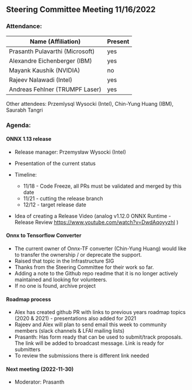 ## Steering Committee Meeting 11/16/2022

### Attendance:

| Name (Affiliation)              | Present  |
| ------------------------------- | -------- |
| Prasanth Pulavarthi (Microsoft) | yes   |
| Alexandre Eichenberger (IBM)    | yes   |
| Mayank Kaushik (NVIDIA)         | no   |
| Rajeev Nalawadi (Intel)         | yes   |
| Andreas Fehlner (TRUMPF Laser)  | yes   |

Other attendees: Przemlysql Wysocki (Intel), Chin-Yung Huang (IBM), Saurabh Tangri

### Agenda:
  
  #### ONNX 1.13 release
  - Release manager: Przemysław Wysocki (Intel)
  - Presentation of the current status
  - Timeline:
    - 11/18 - Code Freeze, all PRs must be validated and merged by this date
    - 11/21 - cutting the release branch
    - 12/12 - target release date

  - Idea of creating a Release Video (analog v1.12.0 ONNX Runtime - Release Review https://www.youtube.com/watch?v=DwdAqoyyzhI )

  #### Onnx to Tensorflow Converter
  - The current owner of Onnx-TF converter (Chin-Yung Huang) would like to transfer the ownership / or deprecate the support. 
  - Raised that topic in the Infrastructure SIG
  - Thanks from the Steering Committee for their work so far.
  - Adding a note to the Github repo readme that it is no longer actively maintained and looking for volunteers.
  - If no one is found, archive project
   
  #### Roadmap process
  - Alex has created github PR with links to previous years roadmap topics (2020 & 2021) - presentations also added for 2021 
  - Rajeev and Alex will plan to send email this week to community members (slack channels & LFAI mailing lists)
  - Prasanth: Has form ready that can be used to submit/track proposals. The link will be added to broadcast message. Link is ready for submitters
  - To review the submissions there is different link needed
  
  
  #### Next meeting (2022-11-30)
  - Moderator: Prasanth
